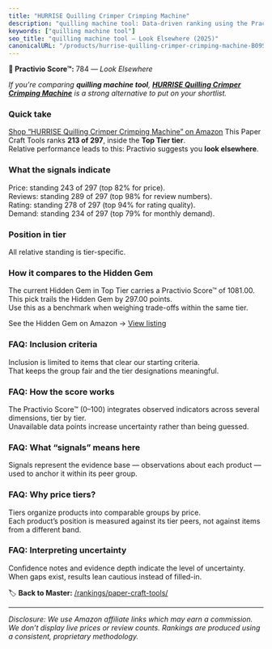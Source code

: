 ```yaml
---
title: "HURRISE Quilling Crimper Crimping Machine"
description: "quilling machine tool: Data-driven ranking using the Practivio Score™. Positioned by quality, value, demand, findability, momentum."
keywords: ["quilling machine tool"]
seo_title: "quilling machine tool — Look Elsewhere (2025)"
canonicalURL: "/products/hurrise-quilling-crimper-crimping-machine-B09SZJHMD6/"
---
```


**🚫 Practivio Score™:** 784 — _Look Elsewhere_


*If you're comparing **quilling machine tool**, **[HURRISE Quilling Crimper Crimping Machine](https://www.amazon.com/dp/B09SZJHMD6?tag=practivio-20)** is a strong alternative to put on your shortlist.*
### Quick take
[Shop “HURRISE Quilling Crimper Crimping Machine” on Amazon](https://www.amazon.com/dp/B09SZJHMD6?tag=practivio-20)
This Paper Craft Tools ranks **213 of 297**, inside the **Top Tier tier**.  
Relative performance leads to this: Practivio suggests you **look elsewhere**.

### What the signals indicate
Price: standing 243 of 297 (top 82% for price).  
Reviews: standing 289 of 297 (top 98% for review numbers).  
Rating: standing 278 of 297 (top 94% for rating quality).  
Demand: standing 234 of 297 (top 79% for monthly demand).

### Position in tier
All relative standing is tier-specific.

### How it compares to the Hidden Gem
The current Hidden Gem in Top Tier carries a Practivio Score™ of 1081.00.  
This pick trails the Hidden Gem by 297.00 points.  
Use this as a benchmark when weighing trade-offs within the same tier.  

See the Hidden Gem on Amazon → [View listing](https://www.amazon.com/dp/B07LFHSRNB?tag=practivio-20)

### FAQ: Inclusion criteria
Inclusion is limited to items that clear our starting criteria.  
That keeps the group fair and the tier designations meaningful.

### FAQ: How the score works
The Practivio Score™ (0–100) integrates observed indicators across several dimensions, tier by tier.  
Unavailable data points increase uncertainty rather than being guessed.

### FAQ: What “signals” means here
Signals represent the evidence base — observations about each product — used to anchor it within its peer group.

### FAQ: Why price tiers?
Tiers organize products into comparable groups by price.  
Each product’s position is measured against its tier peers, not against items from a different band.

### FAQ: Interpreting uncertainty
Confidence notes and evidence depth indicate the level of uncertainty.  
When gaps exist, results lean cautious instead of filled-in.


🏷️ **Back to Master:** [/rankings/paper-craft-tools/](/rankings/paper-craft-tools/)

---
_Disclosure: We use Amazon affiliate links which may earn a commission. We don’t display live prices or review counts. Rankings are produced using a consistent, proprietary methodology._
